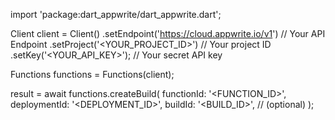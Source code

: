 import 'package:dart_appwrite/dart_appwrite.dart';

Client client = Client()
    .setEndpoint('https://cloud.appwrite.io/v1') // Your API Endpoint
    .setProject('&lt;YOUR_PROJECT_ID&gt;') // Your project ID
    .setKey('&lt;YOUR_API_KEY&gt;'); // Your secret API key

Functions functions = Functions(client);

 result = await functions.createBuild(
    functionId: '<FUNCTION_ID>',
    deploymentId: '<DEPLOYMENT_ID>',
    buildId: '<BUILD_ID>', // (optional)
);
